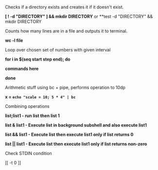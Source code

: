 Checks if a directory exists and creates it if it doesn't exist.

**[ ! -d "DIRECTORY" ] && mkdir DIRECTORY** or **test -d "DIRECTORY" && mkdir DIRECTORY

Counts how many lines are in a file and outputs it to terminal.

**wc -l file**

Loop over chosen set of numbers with given interval

**for i in $(seq start step end); do**

**commands here**

**done**

Arithmetic stuff using bc + pipe, performs operation to 10dp

**x = `echo "scale = 10; 5 * 4" | bc`**

Combining operations

**list;list1 - run list then list 1**

**list & list1 - Execute list in background subshell and also execute list1**

**list && list1 - Execute list then execute list1 only if list returns 0**

**list || list1 - Execute list then execute list1 only if list returns non-zero**

Check STDIN condition

[[ -t 0 ]]
